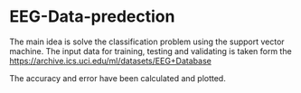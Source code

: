 # EEG-Data-predection
The main idea is solve the classification problem using the support vector machine.
The input data for training, testing and validating is taken form the https://archive.ics.uci.edu/ml/datasets/EEG+Database

The accuracy and error have been calculated and plotted.
